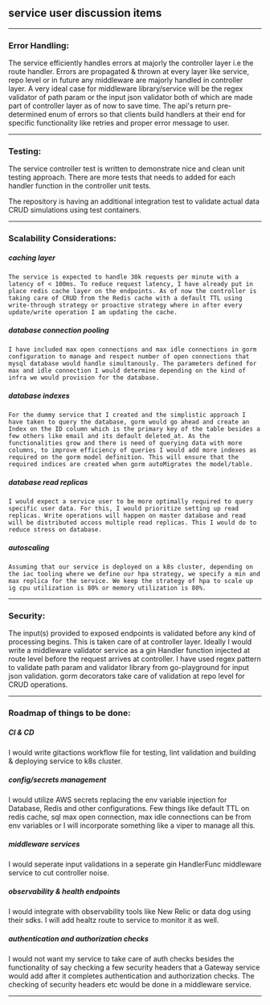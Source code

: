 ## service user discussion items

---

### Error Handling:

The service efficiently handles errors at majorly the controller layer i.e the route handler. Errors are propagated & thrown at every layer like service, repo level or in future any middleware are majorly handled in controller layer. A very ideal case for middleware library/service will be the regex validator of path param or the input json validator both of which are made part of controller layer as of now to save time. The api's return pre-determined enum of errors so that clients build handlers at their end for specific functionality like retries and proper error message to user.

---

### Testing:

The service controller test is written to demonstrate nice and clean unit testing approach. There are more tests that needs to added for each handler function in the controller unit tests.

The repository is having an additional integration test to validate actual data CRUD simulations using test containers.

---

### Scalability Considerations:

##### caching layer

    The service is expected to handle 30k requests per minute with a latency of < 100ms. To reduce request latency, I have already put in place redis cache layer on the endpoints. As of now the controller is taking care of CRUD from the Redis cache with a default TTL using write-through strategy or proactive strategy where in after every update/write operation I am updating the cache.

##### database connection pooling

    I have included max open connections and max idle connections in gorm configuration to manage and respect number of open connections that mysql database would handle simultanously. The parameters defined for max and idle connection I would determine depending on the kind of infra we would provision for the database.

##### database indexes

    For the dummy service that I created and the simplistic approach I have taken to query the database, gorm would go ahead and create an Index on the ID column which is the primary key of the table besides a few others like email and its default deleted_at. As the functionalities grow and there is need of querying data with more columns, to improve efficiency of queries I would add more indexes as required on the gorm model definition. This will ensure that the required indices are created when gorm autoMigrates the model/table.

##### database read replicas

    I would expect a service user to be more optimally required to query specific user data. For this, I would prioritize setting up read replicas. Write operations will happen on master database and read will be distributed accoss multiple read replicas. This I would do to reduce stress on database.

##### autoscaling

    Assuming that our service is deployed on a k8s cluster, depending on the iac tooling where we define our hpa strategy, we specify a min and max replica for the service. We keep the strategy of hpa to scale up ig cpu utilization is 80% or memory utilization is 80%.

---

### Security:

The input(s) provided to exposed endpoints is validated before any kind of processing begins. This is taken care of at controller layer. Ideally I would write a middleware validator service as a gin Handler function injected at route level before the request arrives at controller. I have used regex pattern to validate path param and validator library from go-playground for input json validation. gorm decorators take care of validation at repo level for CRUD operations.

---

### Roadmap of things to be done:

##### CI & CD

I would write gitactions workflow file for testing, lint validation and building & deploying service to k8s cluster.

##### config/secrets management

I would utilize AWS secrets replacing the env variable injection for Database, Redis and other configurations.
Few things like default TTL on redis cache, sql max open connection, max idle connections can be from env variables or I will incorporate something like a viper to manage all this.

##### middleware services

I would seperate input validations in a seperate gin HandlerFunc middleware service to cut controller noise.

##### observability & health endpoints

I would integrate with observability tools like New Relic or data dog using their sdks. I will add healtz route to service to monitor it as well.

##### authentication and authorization checks

I would not want my service to take care of auth checks besides the functionality of say checking a few security headers that a Gateway service would add after it completes authentication and authorization checks. The checking of security headers etc would be done in a middleware service.

---
